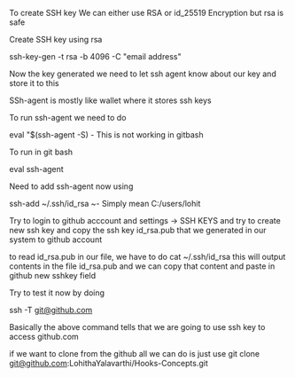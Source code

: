 To create SSH key We can either use RSA or id_25519 Encryption but rsa is safe

Create SSH key using rsa

ssh-key-gen -t rsa -b 4096 -C "email address"

Now the key generated we need to let ssh agent know about our key and store it to this

SSh-agent is mostly like wallet where it stores ssh keys

To run ssh-agent we need to do

eval "$(ssh-agent -S) - This is not working in gitbash

To run in git bash

eval ssh-agent

Need to add ssh-agent now using

ssh-add ~/.ssh/id_rsa ~- Simply mean C:/users/lohit

Try to login to github acccount and settings -> SSH KEYS and try to create new ssh key and copy the ssh key id_rsa.pub that we generated in our system to github account

to read id_rsa.pub in our file, we have to do cat ~/.ssh/id_rsa this will output contents in the file id_rsa.pub and we can copy that content and paste in github new sshkey field

Try to test it now by doing

ssh -T git@github.com

Basically the above command tells that we are going to use ssh key to access github.com

if we want to clone from the github all we can do is just use git clone git@github.com:LohithaYalavarthi/Hooks-Concepts.git
